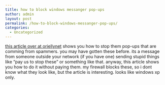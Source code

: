```yaml
---
title: how to block windows messanger pop-ups
author: admin
layout: post
permalink: /how-to-block-windows-messanger-pop-ups/
categories:
  - Uncategorized
---
```

[this article over at oriellynet][1] shows you how to stop them pop-ups that are comming from spammers. you may have gotten these before. its a message from someone outside your network (if you have one) sending stupid things like &#8220;pay us to stop these&#8221; or something like that. anyway, this article shows you how to do it without paying them. my firewall blocks these, so i dont know what they look like, but the article is interesting. looks like windows xp only.

 [1]: http://www.oreillynet.com/pub/a/network/2003/11/11/winxp_hacks.html